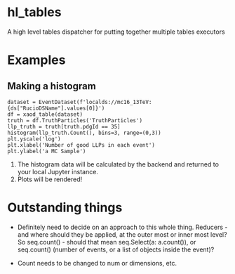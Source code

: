 # hl_tables
 A high level tables dispatcher for putting together multiple tables executors

# Examples

## Making a histogram

```
dataset = EventDataset(f'localds://mc16_13TeV:{ds["RucioDSName"].values[0]}')
df = xaod_table(dataset)
truth = df.TruthParticles('TruthParticles')
llp_truth = truth[truth.pdgId == 35]
histogram(llp_truth.Count(), bins=3, range=(0,3))
plt.yscale('log')
plt.xlabel('Number of good LLPs in each event')
plt.ylabel('a MC Sample')
```

1. The histogram data will be calculated by the backend and returned to your local Jupyter instance.
1. Plots will be rendered!

# Outstanding things

- Definitely need to decide on an approach to this whole thing. Reducers - and where should they be applied, at the outer most or inner most level? So seq.count() - should that mean seq.Select(a: a.count()), or seq.count() (number of events, or a list of objects inside the event)?

- Count needs to be changed to num or dimensions, etc.